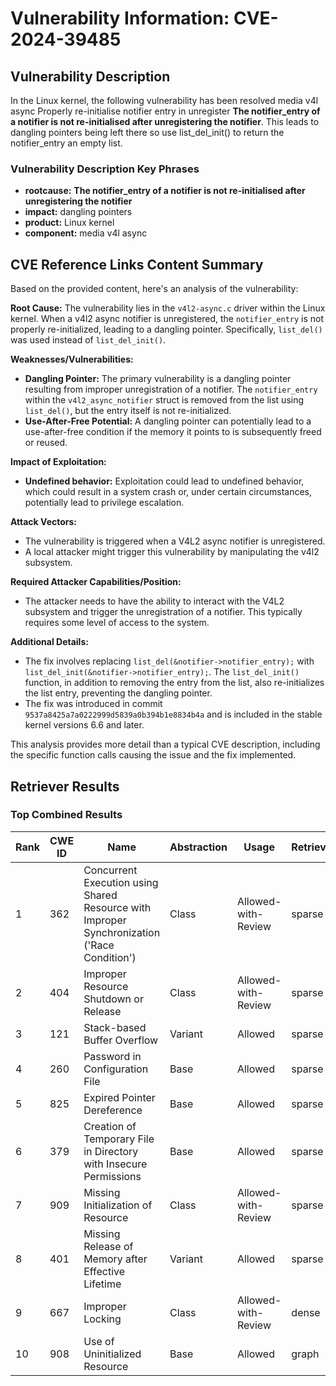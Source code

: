 # Vulnerability Information: CVE-2024-39485

## Vulnerability Description
In the Linux kernel, the following vulnerability has been resolved media v4l async Properly re-initialise notifier entry in unregister **The notifier_entry of a notifier is not re-initialised after unregistering the notifier**. This leads to dangling pointers being left there so use list_del_init() to return the notifier_entry an empty list.

### Vulnerability Description Key Phrases
- **rootcause:** **The notifier_entry of a notifier is not re-initialised after unregistering the notifier**
- **impact:** dangling pointers
- **product:** Linux kernel
- **component:** media v4l async

## CVE Reference Links Content Summary
Based on the provided content, here's an analysis of the vulnerability:

**Root Cause:**
The vulnerability lies in the `v4l2-async.c` driver within the Linux kernel. When a v4l2 async notifier is unregistered, the `notifier_entry` is not properly re-initialized, leading to a dangling pointer. Specifically, `list_del()` was used instead of `list_del_init()`.

**Weaknesses/Vulnerabilities:**
- **Dangling Pointer:** The primary vulnerability is a dangling pointer resulting from improper unregistration of a notifier. The `notifier_entry` within the `v4l2_async_notifier` struct is removed from the list using `list_del()`, but the entry itself is not re-initialized.
- **Use-After-Free Potential:**  A dangling pointer can potentially lead to a use-after-free condition if the memory it points to is subsequently freed or reused.

**Impact of Exploitation:**
- **Undefined behavior:** Exploitation could lead to undefined behavior, which could result in a system crash or, under certain circumstances, potentially lead to privilege escalation.

**Attack Vectors:**
- The vulnerability is triggered when a V4L2 async notifier is unregistered.
-  A local attacker might trigger this vulnerability by manipulating the v4l2 subsystem.

**Required Attacker Capabilities/Position:**
- The attacker needs to have the ability to interact with the V4L2 subsystem and trigger the unregistration of a notifier. This typically requires some level of access to the system.

**Additional Details:**

- The fix involves replacing `list_del(&notifier->notifier_entry);` with `list_del_init(&notifier->notifier_entry);`. The `list_del_init()` function, in addition to removing the entry from the list, also re-initializes the list entry, preventing the dangling pointer.
- The fix was introduced in commit `9537a8425a7a0222999d5839a0b394b1e8834b4a` and is included in the stable kernel versions 6.6 and later.

This analysis provides more detail than a typical CVE description, including the specific function calls causing the issue and the fix implemented.

## Retriever Results

### Top Combined Results

| Rank | CWE ID | Name | Abstraction | Usage  | Retrievers | Individual Scores |
|------|--------|------|-------------|-------|------------|-------------------|
| 1 | 362 | Concurrent Execution using Shared Resource with Improper Synchronization ('Race Condition') | Class | Allowed-with-Review | sparse | 0.330 |
| 2 | 404 | Improper Resource Shutdown or Release | Class | Allowed-with-Review | sparse | 0.315 |
| 3 | 121 | Stack-based Buffer Overflow | Variant | Allowed | sparse | 0.311 |
| 4 | 260 | Password in Configuration File | Base | Allowed | sparse | 0.309 |
| 5 | 825 | Expired Pointer Dereference | Base | Allowed | sparse | 0.303 |
| 6 | 379 | Creation of Temporary File in Directory with Insecure Permissions | Base | Allowed | sparse | 0.302 |
| 7 | 909 | Missing Initialization of Resource | Class | Allowed-with-Review | sparse | 0.293 |
| 8 | 401 | Missing Release of Memory after Effective Lifetime | Variant | Allowed | sparse | 0.291 |
| 9 | 667 | Improper Locking | Class | Allowed-with-Review | dense | 0.467 |
| 10 | 908 | Use of Uninitialized Resource | Base | Allowed | graph | 0.003 |

